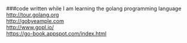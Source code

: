 ###code written while I am learning the golang programming language    
http://tour.golang.org    
http://gobyeample.com    
http://www.gopl.io/    
https://go-book.appspot.com/index.html

